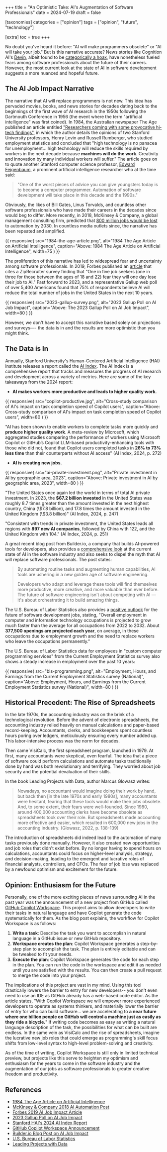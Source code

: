 +++
title = "An Optimistic Take: AI's Augmentation of Software Professionals"
date = 2024-07-19
draft = false

[taxonomies]
categories = ["opinion"]
tags = ["opinion", "future", "technology"]

[extra]
toc = true
+++

No doubt you've heard it before: "AI will make programmers obsolete" or "AI
will take your job." But is this narrative accurate? News stories like
Cognition AI's [Devin](https://www.cognition.ai/blog/introducing-devin),
albeit found to be [categorically a
hoax](https://www.youtube.com/watch?v=tNmgmwEtoWE&t=611s), have nonetheless
fueled fears among software professionals about the future of their careers.
However, the most current look at the state of AI in software development
suggests a more nuanced and hopeful future.

<!-- more -->

## The AI Job Impact Narrative

The narrative that AI will replace programmers is not new. This idea has
pervaded movies, books, and news stories for decades dating back to the
beginnings of the first wave of AI research in the 1950s following the
Dartmouth Conference in 1956 (the event where the term "artificial
intelligence" was first coined). In 1984, the Australian newspaper The Age
published an article entitled ["Researchers coming with some provocative
hi-tech findings"](https://books.google.com/books?id=eTRVAAAAIBAJ&pg=PA38&dq=artificial+intelligence+jobs&article_id=6556,2471720&hl=en&sa=X&ved=2ahUKEwit047aoLSHAxV-JkQIHSGAAHUQ6AF6BAgIEAI#v=onepage&q=artificial%20intelligence%20jobs&f=false), in which the author details the opinions of two Stanford University professors, Henry Levin and Russell Rumberger, who studied employment statistics and concluded that "high technology is no panacea for unemployment... high technology will reduce the skills required by workers in the next decade because **machines will do the work**. Creativity and innovation by many individual workers will suffer." The article goes on to quote another Stanford computer science professor, [Edward Feigenbaum](https://en.wikipedia.org/wiki/Edward_Feigenbaum), a prominent artificial intelligence researcher who at the time said:

> \"One of the worst pieces of advice you can give youngsters today is to
> become a computer programmer. Automation of software development will
> take place in this decade and the 1990s.\"

Obviously, the likes of Bill Gates, Linus Torvalds, and countless other
software professionals who have made their careers in the decades since would
beg to differ. More recently, in 2018, McKinsey & Company, a global
management consulting firm, predicted that [800 million jobs would be
lost](https://www.mckinsey.com/featured-insights/future-of-work/ai-automation-and-the-future-of-work-ten-things-to-solve-for)
to automation by 2030. In countless media outlets since, the narrative has
been repeated and amplified.

{{ responsive(
    src="1984-the-age-article.png",
    alt="1984 The Age Article on Artificial Intelligence",
    caption="Above: 1984 The Age Article on Artificial Intelligence",
    width=75
) }}

The proliferation of this narrative has led to widespread fear and
uncertainty among software professionals. In 2019, Forbes published an
[article](https://www.forbes.com/sites/gilpress/2019/07/15/is-ai-going-to-be-a-jobs-killer-new-reports-about-the-future-of-work/)
that cites a ZipRecruiter survey finding that "One in five job seekers (one
in three for those between the ages of 18 and 22) fear they will one day lose
their job to AI." Fast forward to 2023, and a representative Gallup web poll
of over 5,400 Americans found that 75% of respondents believe AI will reduce
the total number of jobs in the United States in the next 10 years.

{{ responsive(
    src="2023-gallup-survey.png",
    alt="2023 Gallup Poll on AI Job Impact",
    caption="Above: The 2023 Gallup Poll on AI Job Impact",
    width=80
) }}

However, we don't have to accept this narrative based solely on projections
and surveys—- the data is in and the results are more optimistic than you
might think.

## The Data is In

Annually, Stanford University's Human-Centered Artificial Intelligence (HAI)
Institute releases a report called the [AI
Index](https://aiindex.stanford.edu/report/). The AI Index is a comprehensive
report that tracks and measures the progress of AI research and development
across a variety of metrics. Here are some of the key takeaways from the 2024
report:

- **AI makes workers more productive and leads to higher quality work.**

{{ responsive(
    src="copilot-productive.jpg",
    alt="Cross-study comparison of AI's impact on task completion speed of
        Copilot users",
    caption="Above: Cross-study comparison of AI's impact on task completion
        speed of Copilot users",
    width=80
) }}

"AI has been shown to enable workers to complete tasks more quickly and
**produce higher quality work**. A meta-review by Microsoft, which
aggregated studies comparing the performance of workers using Microsoft
Copilot or GitHub’s Copilot LLM-based productivity-enhancing tools with those
who did not, found that Copilot users completed tasks in **26% to 73% less
time** than their counterparts without AI access" (AI Index, 2024, p. 272)

- **AI is creating new jobs.**

{{ responsive(
    src="ai-private-investment.png",
    alt="Private investment in AI by geographic area, 2023",
    caption="Above: Private investment in AI by geographic area, 2023",
    width=80
) }}

"The United States once again led the world in terms of total AI private
investment. In 2023, the **$67.2 billion invested** in the United States was
roughly 8.7 times greater than the amount invested in the next highest country,
China (\\\$7.8 billion), and 17.8 times the amount invested in the United Kingdom
(\\\$3.8 billion)" (AI Index, 2024, p. 247)

"Consistent with trends in private investment, the United States leads all
regions with **897 new AI companies**, followed by China with 122, and the
United Kingdom with 104." (AI Index, 2024, p. 251)

A great recent blog post from Builder.io, a company that builds AI-powered
tools for developers, also provides a [comprehensive look](https://www.builder.io/blog/ai-jobs-truth)
at the current state of AI in the software industry and also seeks to dispel
the myth that AI will replace software professionals. The post states:

> By automating routine tasks and augmenting human capabilities,
> AI tools are ushering in a new golden age of software engineering.
>
> Developers who adapt and leverage these tools will find themselves
> more productive, more creative, and more valuable than ever before.
> The future of software engineering isn't about competing with AI —
> it's about orchestrating it to build amazing things.

The U.S. Bureau of Labor Statistics also provides a [positive
outlook](https://www.bls.gov/ooh/computer-and-information-technology/home.htm)
for the future of software development jobs, stating, "Overall employment in
computer and information technology occupations is projected to grow much
faster than the average for all occupations from 2022 to 2032. About
**377,500 openings are projected each year**, on average, in these
occupations due to employment growth and the need to replace workers who
leave the occupations permanently."

The U.S. Bureau of Labor Statistics data for employees in "custom computer
programming services" from the Current Employment Statistics survey also
shows a steady increase in employment over the past 10 years:

{{ responsive(
    src="bls-programming.png",
    alt="Employment, Hours, and Earnings from the Current Employment
        Statistics survey (National)",
    caption="Above: Employment, Hours, and Earnings from the Current Employment
        Statistics survey (National)",
width=80
) }}

## Historical Precedent: The Rise of Spreadsheets

In the late 1970s, the accounting industry was on the brink of a
technological revolution. Before the advent of electronic spreadsheets, the
accounting industry relied heavily on manual calculations and paper-based
record-keeping. Accountants, clerks, and bookkeepers spent countless hours
poring over ledgers, meticulously ensuring every number added up. This
labor-intensive process was the norm for decades.

Then came VisiCalc, the first spreadsheet program, launched in 1979. At
first, many accountants were skeptical, even fearful. The idea that a piece
of software could perform calculations and automate tasks traditionally done
by hand was both revolutionary and terrifying. They worried about job
security and the potential devaluation of their skills.

In the book Leading Projects with Data, author Marcus Glowasz writes:

> Nowadays, no accountant would imagine doing their work by hand, but back
> then [in the late 1970s and early 1980s], many accountants were hesitant,
> fearing that these tools would make their jobs obsolete. And, to some
> extent, their fears were well-founded. Since 1980, around 400,000 accounting
> clerks have become obsolete as spreadsheets took over their role. But
> spreadsheets made accounting more effective and easier, which resulted in
> 600,000 new jobs in the accounting industry. (Glowasz, 2022, p. 138-139)

The introduction of spreadsheets did indeed lead to the automation of many
tasks previously done manually. However, it also created new opportunities
and job roles that didn't exist before. By no longer having to spend hours on
calculations, accountants could focus on higher-level analysis, strategy, and
decision-making, leading to the emergent and lucrative roles of financial
analysts, controllers, and CFOs. The fear of job loss was replaced by a
newfound optimism and excitement for the future.

## Opinion: Enthusiasm for the Future

Personally, one of the more exciting pieces of news surrounding AI in the
past year was the announcement of a new project from GitHub called [GitHub
Copilot Workspace](https://github.blog/2024-04-29-github-copilot-workspace/).
This project aims to allow developers to write their tasks in natural
language and have Copilot generate the code systematically for them. As the
blog post explains, the workflow for Copilot Workspace is as follows:

1. **Write a task**: Describe the task you want to accomplish in natural
   language in a GitHub issue or new GitHub repository.
2. **Workspace creates the plan**: Copilot Workspace generates a step-by-step
   plan to accomplish the task. The plan is entirely editable and can be
   tweaked to fit your needs.
3. **Execute the plan**: Copilot Workspace generates the code for each step
   in the plan. You can run the code in the workspace and edit it as needed
   until you are satisfied with the results. You can then create a pull
   request to merge the code into your project.

The implications of this project are vast in my mind. Using this tool
drastically lowers the barrier to entry for new developers-- you don't even
need to use an IDE as GitHub already has a web-based code editor. As the
article states, "With Copilot Workspace we will empower more experienced
developers to operate as systems thinkers, and materially lower the barrier
of entry for who can build software... we are accelerating to **a near future
where one billion people on GitHub will control a machine just as easily as
they ride a bicycle.**" If writing code becomes as easy as writing a natural
language description of the task, the possibilities for what can be built are
endless. In the same vein as VisiCalc and the rise of spreadsheets, imagine
the lucrative new job roles that could emerge as programming's skill focus
shifts from low-level syntax to high-level problem-solving and creativity.

As of the time of writing, Copilot Workspace is still only in limited
technical preview, but projects like this serve to heighten my optimism and
enthusiasm for the years to come in the software industry and the
augmentation of our jobs as software professionals to greater creative
freedom and productivity.

## References

- [1984 The Age Article on Artificial Intelligence](https://books.google.com/books?id=eTRVAAAAIBAJ&pg=PA38&dq=artificial+intelligence+jobs&article_id=6556,2471720&hl=en&sa=X&ved=2ahUKEwit047)
- [McKinsey & Company 2018 AI Automation Post](https://www.mckinsey.com/featured-insights/future-of-work/ai-automation-and-the-future-of-work-ten-things-to-solve-for#part2)
- [Forbes 2019 AI Job Impact Article](https://www.forbes.com/sites/gilpress/2019/07/15/is-ai-going-to-be-a-jobs-killer-new-reports-about-the-future-of-work/)
- [2023 Gallup Poll on AI Job Impact](https://news.gallup.com/opinion/gallup/510635/three-four-americans-believe-reduce-jobs.aspx)
- [Stanford HAI's 2024 AI Index Report](https://aiindex.stanford.edu/report/)
- [GitHub Copilot Workspace Announcement](https://github.blog/2024-04-29-github-copilot-workspace/)
- [Builder.io Blog Post on AI Job Impact](https://www.builder.io/blog/ai-jobs-truth)
- [U.S. Bureau of Labor Statistics](https://www.bls.gov/ooh/computer-and-information-technology/home.htm)
- [Leading Projects with Data](https://www.google.com/books/edition/Leading_Projects_with_Data/VQKeEAAAQBAJ?hl=en&gbpv=1&dq=visicalc+accountants+jobs+obsolete&pg=PA138&printsec=frontcover)
